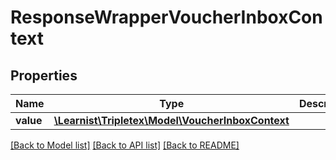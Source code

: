 # ResponseWrapperVoucherInboxContext

## Properties
Name | Type | Description | Notes
------------ | ------------- | ------------- | -------------
**value** | [**\Learnist\Tripletex\Model\VoucherInboxContext**](VoucherInboxContext.md) |  | [optional] 

[[Back to Model list]](../../README.md#documentation-for-models) [[Back to API list]](../../README.md#documentation-for-api-endpoints) [[Back to README]](../../README.md)

